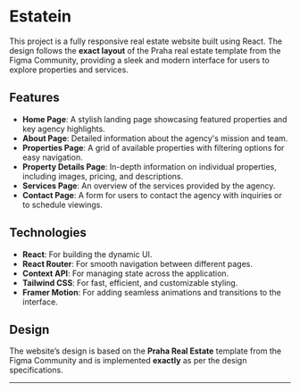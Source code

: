
# Estatein

This project is a fully responsive real estate website built using React. The design follows the **exact layout** of the Praha real estate template from the Figma Community, providing a sleek and modern interface for users to explore properties and services.

## Features

- **Home Page**: A stylish landing page showcasing featured properties and key agency highlights.
- **About Page**: Detailed information about the agency's mission and team.
- **Properties Page**: A grid of available properties with filtering options for easy navigation.
- **Property Details Page**: In-depth information on individual properties, including images, pricing, and descriptions.
- **Services Page**: An overview of the services provided by the agency.
- **Contact Page**: A form for users to contact the agency with inquiries or to schedule viewings.

## Technologies

- **React**: For building the dynamic UI.
- **React Router**: For smooth navigation between different pages.
- **Context API**: For managing state across the application.
- **Tailwind CSS**: For fast, efficient, and customizable styling.
- **Framer Motion**: For adding seamless animations and transitions to the interface.


## Design

The website’s design is based on the **Praha Real Estate** template from the Figma Community and is implemented **exactly** as per the design specifications.

---
